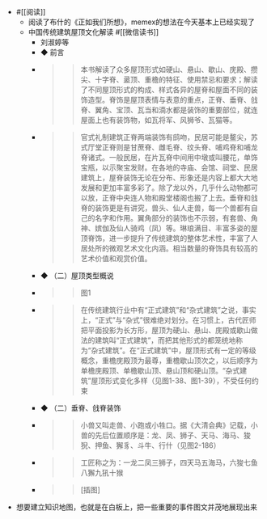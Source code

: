 - #[[阅读]] 
    - 阅读了布什的《正如我们所想》，memex的想法在今天基本上已经实现了
    - 中国传统建筑屋顶文化解读 #[[微信读书]]
        - 刘淑婷等
        - ◆ 前言
        - >> 本书解读了众多屋顶形式如硬山、悬山、歇山、庑殿、攒尖、十字脊、盝顶、重檐的特征、使用禁忌和要求；解读了不同屋顶形式的构成、样式各异的屋脊和屋面不同的装饰造型。脊饰是屋顶表情与表意的重点，正脊、垂脊、戗脊、翼角、宝顶、瓦当和滴水都是装饰的重要部位，就连屋面上也有装饰物，如瓦将军、风狮爷、瓦猫等。
        - >> 官式礼制建筑正脊两端装饰有鸱吻，民居可能是鳌尖，苏式厅堂正脊则是甘蔗脊、雌毛脊、纹头脊、哺鸡脊和哺龙脊诸式。一般民居，在片瓦脊中间用中墩或叫腰花，单饰宝瓶，以示聚宝发财。在各地的寺庙、会馆、祠堂、民居建筑上，屋脊装饰无论在分布、形象还是内容上都大大地发展和更加丰富多彩了。除了龙以外，几乎什么动物都可以放，正脊中央连人物和殿堂楼阁也搬了上去。垂脊和戗脊的装饰更是有讲究，兽头、仙人走兽，每一个兽都有自己的名字和作用。翼角部分的装饰也不示弱，有套兽、角神、嫔伽及仙人骑鸡（凤）等。琳琅满目、丰富多姿的屋顶脊饰，进一步提升了传统建筑的整体艺术性，丰富了人居处所的微观艺术文化内涵。相当数量的脊饰具有较高的艺术价值和观赏价值。
        - ◆ （二）屋顶类型概说
        - >> 图1
        - >> 在传统建筑行业中有“正式建筑”和“杂式建筑”之说，事实上，“正式”与“杂式”很难绝对划分。在习惯上，古代匠师把平面投影为长方形，屋顶为硬山、悬山、庑殿或歇山做法的建筑叫“正式建筑”，而把其他形式的都笼统地称为“杂式建筑”。在“正式建筑”中，屋顶形式有一定的等级概念，重檐庑殿顶为最尊，重檐歇山顶次之，以后顺序为单檐庑殿顶、单檐歇山顶、悬山顶和硬山顶。“杂式建筑”屋顶形式变化多样（见图1-38、图1-39），不受任何约束
        - ◆ （二）垂脊、戗脊装饰
        - >> 小兽又叫走兽、小跑或小牲口。据《大清会典》记载，小兽的先后位置顺序是：龙、凤、狮子、天马、海马、狻猊、押鱼、獬豸、斗牛、行什（见图2-186）
        - >> 工匠称之为：一龙二凤三狮子，四天马五海马，六狻七鱼八獬九犼十猴
        - >> [插图]
- 想要建立知识地图，也就是在白板上，把一些重要的事件图文并茂地展现出来
